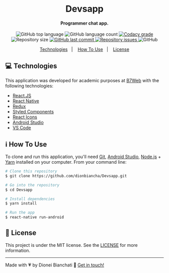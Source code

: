 <h1 align="center">
    <br>
    Devsapp
</h1>

<h4 align="center">
  Programmer chat app. 
</h4>
<p align="center">
  <img alt="GitHub top language" src="https://img.shields.io/github/languages/top/dionbiancha/Devsapp.svg">

  <img alt="GitHub language count" src="https://img.shields.io/github/languages/count/dionbiancha/Devsapp.svg">

  <a href="https://www.codacy.com/app/dionbiancha/Devsapp?utm_source=github.com&amp;utm_medium=referral&amp;utm_content=dionbiancha/Devsapp&amp;utm_campaign=Badge_Grade">
    <img alt="Codacy grade" src="https://img.shields.io/codacy/grade/1b577a07dda843aba09f4bc55d1af8fc.svg">
  </a>

  <img alt="Repository size" src="https://img.shields.io/github/repo-size/dionbiancha/Devsapp.svg">
  <a href="https://github.com/dionbiancha/Devsapp/commits/master">
    <img alt="GitHub last commit" src="https://img.shields.io/github/last-commit/dionbiancha/Devsapp.svg">
  </a>

  <a href="https://github.com/dionbiancha/Devsapp/issues">
    <img alt="Repository issues" src="https://img.shields.io/github/issues/dionbiancha/Devsapp.svg">
  </a>

  <img alt="GitHub" src="https://img.shields.io/github/license/dionbiancha/Devsapp.svg">
</p>

<p align="center">
  <a href="#rocket-technologies">Technologies</a>&nbsp;&nbsp;&nbsp;|&nbsp;&nbsp;&nbsp;
  <a href="#information_source-how-to-use">How To Use</a>&nbsp;&nbsp;&nbsp;|&nbsp;&nbsp;&nbsp;
  <a href="#memo-license">License</a>
</p>

## :computer: Technologies

This application was developed for academic purposes at  [B7Web](https://b7web.com.br/) with the following technologies: 

-  [React.JS](https://reactjs.org/)
-  [React Native](https://reactnative.dev/)
-  [Redux](https://redux.js.org/)
-  [Styled Components](https://www.styled-components.com/)
-  [React Icons](https://react-icons.netlify.com/)
-  [Android Studio](https://developer.android.com/studio/)
-  [VS Code][vc] 

## :information_source: How To Use

To clone and run this application, you'll need [Git](https://git-scm.com), [Android Studio][androidstudio], [Node.js][nodejs] + [Yarn][yarn] installed on your computer. From your command line:

```bash
# Clone this repository
$ git clone https://github.com/dionbiancha/Devsapp.git

# Go into the repository
$ cd Devsapp

# Install dependencies
$ yarn install

# Run the app
$ react-native run-android
```

## :memo: License
This project is under the MIT license. See the [LICENSE](https://github.com/dionbiancha/Devsapp/blob/master/LICENSE) for more information.

---

Made with :heartpulse: by Dionei Bianchati :wave: [Get in touch!](https://www.linkedin.com/in/dionbiancha/)

[androidstudio]: https://developer.android.com/studio/
[nodejs]: https://nodejs.org/
[yarn]: https://yarnpkg.com/
[vc]: https://code.visualstudio.com/


